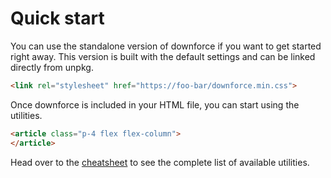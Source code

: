 # Quick start

You can use the standalone version of downforce if you want to get started right
away. This version is built with the default settings and can be linked directly
from unpkg.

```html
<link rel="stylesheet" href="https://foo-bar/downforce.min.css">
```

Once downforce is included in your HTML file, you can start using the utilities.

```html
<article class="p-4 flex flex-column">
</article>
```



Head over to the [cheatsheet](/docs/utilities/cheatsheet) to see the complete
list of available utilities.
